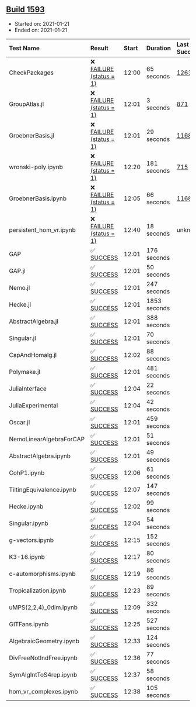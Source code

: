 ## [Build 1593](https://oscarci.mathematik.uni-kl.de/job/oscar-stable/1593/)

* Started on: 2021-01-21
* Ended on: 2021-01-21

| Test Name    | Result | Start | Duration | Last Success | First Failure |
|:-------------|:-------|:------|:---------|:-------------|:--------------|
| CheckPackages | ❌ [FAILURE (status = 1)](https://oscarci.mathematik.uni-kl.de/job/oscar-stable/1593/artifact/logs/build-1593/CheckPackages.log) | 12:00 | 65 seconds | [1263](https://oscarci.mathematik.uni-kl.de/job/oscar-stable/1263/) | [1264](https://oscarci.mathematik.uni-kl.de/job/oscar-stable/1264/) |
| GroupAtlas.jl | ❌ [FAILURE (status = 1)](https://oscarci.mathematik.uni-kl.de/job/oscar-stable/1593/artifact/logs/build-1593/GroupAtlas.jl.log) | 12:01 | 3 seconds | [871](https://oscarci.mathematik.uni-kl.de/job/oscar-stable/871/) | [872](https://oscarci.mathematik.uni-kl.de/job/oscar-stable/872/) |
| GroebnerBasis.jl | ❌ [FAILURE (status = 1)](https://oscarci.mathematik.uni-kl.de/job/oscar-stable/1593/artifact/logs/build-1593/GroebnerBasis.jl.log) | 12:01 | 29 seconds | [1168](https://oscarci.mathematik.uni-kl.de/job/oscar-stable/1168/) | [1169](https://oscarci.mathematik.uni-kl.de/job/oscar-stable/1169/) |
| wronski-poly.ipynb | ❌ [FAILURE (status = 1)](https://oscarci.mathematik.uni-kl.de/job/oscar-stable/1593/artifact/logs/build-1593/wronski-poly.ipynb.log) | 12:20 | 181 seconds | [715](https://oscarci.mathematik.uni-kl.de/job/oscar-stable/715/) | [716](https://oscarci.mathematik.uni-kl.de/job/oscar-stable/716/) |
| GroebnerBasis.ipynb | ❌ [FAILURE (status = 1)](https://oscarci.mathematik.uni-kl.de/job/oscar-stable/1593/artifact/logs/build-1593/GroebnerBasis.ipynb.log) | 12:05 | 66 seconds | [1168](https://oscarci.mathematik.uni-kl.de/job/oscar-stable/1168/) | [1169](https://oscarci.mathematik.uni-kl.de/job/oscar-stable/1169/) |
| persistent_hom_vr.ipynb | ❌ [FAILURE (status = 1)](https://oscarci.mathematik.uni-kl.de/job/oscar-stable/1593/artifact/logs/build-1593/persistent_hom_vr.ipynb.log) | 12:40 | 18 seconds | unknown | unknown |
| GAP | ✅ [SUCCESS](https://oscarci.mathematik.uni-kl.de/job/oscar-stable/1593/artifact/logs/build-1593/GAP.log) | 12:01 | 176 seconds |  |  |
| GAP.jl | ✅ [SUCCESS](https://oscarci.mathematik.uni-kl.de/job/oscar-stable/1593/artifact/logs/build-1593/GAP.jl.log) | 12:01 | 50 seconds |  |  |
| Nemo.jl | ✅ [SUCCESS](https://oscarci.mathematik.uni-kl.de/job/oscar-stable/1593/artifact/logs/build-1593/Nemo.jl.log) | 12:01 | 247 seconds |  |  |
| Hecke.jl | ✅ [SUCCESS](https://oscarci.mathematik.uni-kl.de/job/oscar-stable/1593/artifact/logs/build-1593/Hecke.jl.log) | 12:01 | 1853 seconds |  |  |
| AbstractAlgebra.jl | ✅ [SUCCESS](https://oscarci.mathematik.uni-kl.de/job/oscar-stable/1593/artifact/logs/build-1593/AbstractAlgebra.jl.log) | 12:01 | 388 seconds |  |  |
| Singular.jl | ✅ [SUCCESS](https://oscarci.mathematik.uni-kl.de/job/oscar-stable/1593/artifact/logs/build-1593/Singular.jl.log) | 12:01 | 70 seconds |  |  |
| CapAndHomalg.jl | ✅ [SUCCESS](https://oscarci.mathematik.uni-kl.de/job/oscar-stable/1593/artifact/logs/build-1593/CapAndHomalg.jl.log) | 12:02 | 88 seconds |  |  |
| Polymake.jl | ✅ [SUCCESS](https://oscarci.mathematik.uni-kl.de/job/oscar-stable/1593/artifact/logs/build-1593/Polymake.jl.log) | 12:01 | 481 seconds |  |  |
| JuliaInterface | ✅ [SUCCESS](https://oscarci.mathematik.uni-kl.de/job/oscar-stable/1593/artifact/logs/build-1593/JuliaInterface.log) | 12:04 | 22 seconds |  |  |
| JuliaExperimental | ✅ [SUCCESS](https://oscarci.mathematik.uni-kl.de/job/oscar-stable/1593/artifact/logs/build-1593/JuliaExperimental.log) | 12:04 | 42 seconds |  |  |
| Oscar.jl | ✅ [SUCCESS](https://oscarci.mathematik.uni-kl.de/job/oscar-stable/1593/artifact/logs/build-1593/Oscar.jl.log) | 12:01 | 459 seconds |  |  |
| NemoLinearAlgebraForCAP | ✅ [SUCCESS](https://oscarci.mathematik.uni-kl.de/job/oscar-stable/1593/artifact/logs/build-1593/NemoLinearAlgebraForCAP.log) | 12:01 | 51 seconds |  |  |
| AbstractAlgebra.ipynb | ✅ [SUCCESS](https://oscarci.mathematik.uni-kl.de/job/oscar-stable/1593/artifact/logs/build-1593/AbstractAlgebra.ipynb.log) | 12:01 | 49 seconds |  |  |
| CohP1.ipynb | ✅ [SUCCESS](https://oscarci.mathematik.uni-kl.de/job/oscar-stable/1593/artifact/logs/build-1593/CohP1.ipynb.log) | 12:06 | 61 seconds |  |  |
| TiltingEquivalence.ipynb | ✅ [SUCCESS](https://oscarci.mathematik.uni-kl.de/job/oscar-stable/1593/artifact/logs/build-1593/TiltingEquivalence.ipynb.log) | 12:07 | 147 seconds |  |  |
| Hecke.ipynb | ✅ [SUCCESS](https://oscarci.mathematik.uni-kl.de/job/oscar-stable/1593/artifact/logs/build-1593/Hecke.ipynb.log) | 12:02 | 99 seconds |  |  |
| Singular.ipynb | ✅ [SUCCESS](https://oscarci.mathematik.uni-kl.de/job/oscar-stable/1593/artifact/logs/build-1593/Singular.ipynb.log) | 12:04 | 54 seconds |  |  |
| g-vectors.ipynb | ✅ [SUCCESS](https://oscarci.mathematik.uni-kl.de/job/oscar-stable/1593/artifact/logs/build-1593/g-vectors.ipynb.log) | 12:15 | 152 seconds |  |  |
| K3-16.ipynb | ✅ [SUCCESS](https://oscarci.mathematik.uni-kl.de/job/oscar-stable/1593/artifact/logs/build-1593/K3-16.ipynb.log) | 12:17 | 80 seconds |  |  |
| c-automorphisms.ipynb | ✅ [SUCCESS](https://oscarci.mathematik.uni-kl.de/job/oscar-stable/1593/artifact/logs/build-1593/c-automorphisms.ipynb.log) | 12:19 | 86 seconds |  |  |
| Tropicalization.ipynb | ✅ [SUCCESS](https://oscarci.mathematik.uni-kl.de/job/oscar-stable/1593/artifact/logs/build-1593/Tropicalization.ipynb.log) | 12:23 | 89 seconds |  |  |
| uMPS(2,2,4)_0dim.ipynb | ✅ [SUCCESS](https://oscarci.mathematik.uni-kl.de/job/oscar-stable/1593/artifact/logs/build-1593/uMPS-2-2-4-_0dim.ipynb.log) | 12:09 | 332 seconds |  |  |
| GITFans.ipynb | ✅ [SUCCESS](https://oscarci.mathematik.uni-kl.de/job/oscar-stable/1593/artifact/logs/build-1593/GITFans.ipynb.log) | 12:25 | 527 seconds |  |  |
| AlgebraicGeometry.ipynb | ✅ [SUCCESS](https://oscarci.mathematik.uni-kl.de/job/oscar-stable/1593/artifact/logs/build-1593/AlgebraicGeometry.ipynb.log) | 12:33 | 124 seconds |  |  |
| DivFreeNotIndFree.ipynb | ✅ [SUCCESS](https://oscarci.mathematik.uni-kl.de/job/oscar-stable/1593/artifact/logs/build-1593/DivFreeNotIndFree.ipynb.log) | 12:36 | 77 seconds |  |  |
| SymAlgIntToS4rep.ipynb | ✅ [SUCCESS](https://oscarci.mathematik.uni-kl.de/job/oscar-stable/1593/artifact/logs/build-1593/SymAlgIntToS4rep.ipynb.log) | 12:37 | 58 seconds |  |  |
| hom_vr_complexes.ipynb | ✅ [SUCCESS](https://oscarci.mathematik.uni-kl.de/job/oscar-stable/1593/artifact/logs/build-1593/hom_vr_complexes.ipynb.log) | 12:38 | 105 seconds |  |  |
